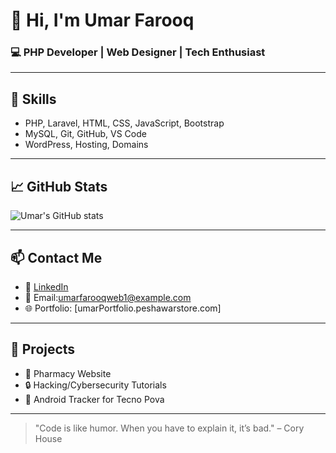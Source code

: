 # 👋 Hi, I'm Umar Farooq
### 💻 PHP Developer | Web Designer | Tech Enthusiast

---

## 🔧 Skills
- PHP, Laravel, HTML, CSS, JavaScript, Bootstrap
- MySQL, Git, GitHub, VS Code
- WordPress, Hosting, Domains

---

## 📈 GitHub Stats
![Umar's GitHub stats](https://github-readme-stats.vercel.app/api?username=UmarFarooqKattak&show_icons=true&theme=tokyonight)

---

## 📫 Contact Me
- 💼 [LinkedIn](www.linkedin.com/in/umar-farooq-458298376)
- 📧 Email:umarfarooqweb1@example.com
- 🌐 Portfolio: [umarPortfolio.peshawarstore.com]

---

## 🚀 Projects
- 💊 Pharmacy Website
- 🔒 Hacking/Cybersecurity Tutorials
- 📱 Android Tracker for Tecno Pova

---

> "Code is like humor. When you have to explain it, it’s bad." – Cory House
